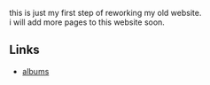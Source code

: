 <link rel="stylesheet" href="/styles/main.css">

this is just my first step of reworking my old website.  
i will add more pages to this website soon.

## Links

- [albums](/albums/)
